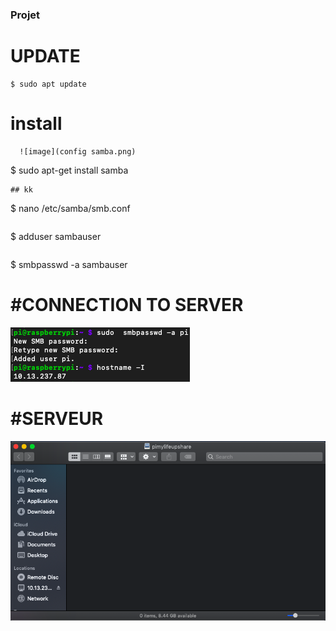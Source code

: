 
### Projet
 

 # UPDATE
 ```
 $ sudo apt update 
 ```
 
 
 # install
      ![image](config samba.png)
 
 
 
 $ sudo apt-get install samba
 ```
## kk
 ```
 $ nano /etc/samba/smb.conf
 ```
  ```
  $ adduser sambauser
  ```
  
   ```
 $ smbpasswd -a sambauser
   
 
 # #CONNECTION TO SERVER
 
![image]( password.png)


 # #SERVEUR


 ![image](Server.png)
